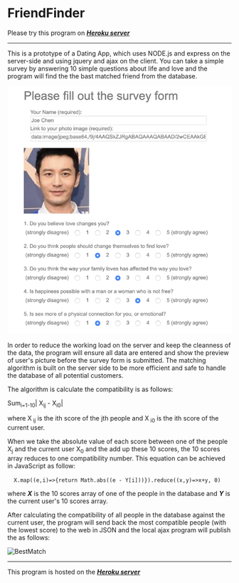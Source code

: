 # FriendFinder

Please try this program on [_**Heroku server**_](https://warm-hollows-94004.herokuapp.com)

---

This is a prototype of a Dating App, which uses NODE.js and express on the server-side and using jquery and ajax on the client. You  can take a simple survey by answering 10 simple questions about life and love and the program will find the the bast matched friend from the database. 

![survey form](./info/survey.png)

In order to reduce the working load on the server and keep the cleanness of the data, the program will ensure all data are entered and show the preview of user's picture before the survey form is submitted. The matching algorithm is built on the server side to be more efficient and safe to handle the database of all potential customers.

The algorithm is calculate the compatibility is  as follows:


Sum<sub>i=1-10</sub>| X<sub>ij</sub> - X<sub>i0</sub>| 

where X<sub> ij</sub> is the ith score of the jth people and X<sub> i0</sub> is the ith score of the current user.

When we take the absolute value of each score between one of the people X<sub>j</sub>  and the current user X<sub>0</sub> and the add up these 10  scores, the 10 scores array reduces to one compatibility number. This equation can be achieved in JavaScript as follow:

````   X.map((e,i)=>{return Math.abs((e - Y[i]))}).reduce((x,y)=>x+y, 0)   ````

where _**X**_ is the 10 scores array of one of the people in the database and _**Y**_ is the current user's 10 scores array.

After calculating the compatibility of all people in the database against the current user, the program will send back the most compatible people (with the lowest score) to the web in JSON and the local ajax program will publish the  as follows:

![BestMatch](./info/bestmatch.png)

---

This program is hosted on the [_**Heroku server**_](https://warm-hollows-94004.herokuapp.com)




